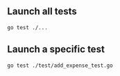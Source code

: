 ## Launch all tests

```bash
go test ./...
```

## Launch a specific test

```bash
go test ./test/add_expense_test.go
```